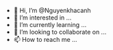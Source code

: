 - 👋 Hi, I’m @Nguyenkhacanh
- 👀 I’m interested in ...
- 🌱 I’m currently learning ...
- 💞️ I’m looking to collaborate on ...
- 📫 How to reach me ...

<!---
Nguyenkhacanh/Nguyenkhacanh is a ✨ special ✨ repository because its `README.md` (this file) appears on your GitHub profile.
You can click the Preview link to take a look at your changes.
--->
